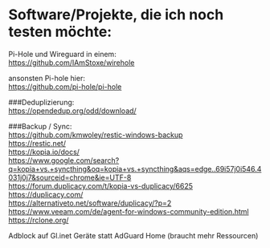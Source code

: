 # Software/Projekte, die ich noch testen möchte:  

Pi-Hole und Wireguard in einem:  
https://github.com/IAmStoxe/wirehole  

ansonsten Pi-hole hier:  
https://github.com/pi-hole/pi-hole

###Deduplizierung:  
https://opendedup.org/odd/download/  

###Backup / Sync:  
https://github.com/kmwoley/restic-windows-backup  
https://restic.net/  
https://kopia.io/docs/  
https://www.google.com/search?q=kopia+vs.+syncthing&oq=kopia+vs.+syncthing&aqs=edge..69i57j0i546.4031j0j7&sourceid=chrome&ie=UTF-8  
https://forum.duplicacy.com/t/kopia-vs-duplicacy/6625  
https://duplicacy.com/  
https://alternativeto.net/software/duplicacy/?p=2  
https://www.veeam.com/de/agent-for-windows-community-edition.html  
https://rclone.org/  


Adblock auf Gl.inet Geräte statt AdGuard Home (braucht mehr Ressourcen)  
